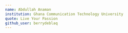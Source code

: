 ```yaml
---
name: Abdullah Anaman
institution: Ghana Communication Technology University
quote: Live Your Passion
github_user: berrydeblaq
---
```

